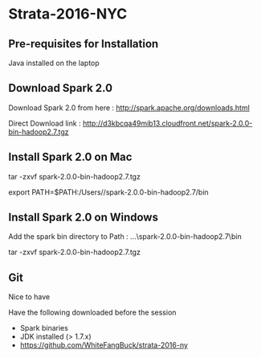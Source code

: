 # Strata-2016-NYC

## Pre-requisites for Installation

Java installed on the laptop

## Download Spark 2.0

Download Spark 2.0 from here : http://spark.apache.org/downloads.html

Direct Download link : http://d3kbcqa49mib13.cloudfront.net/spark-2.0.0-bin-hadoop2.7.tgz

## Install Spark 2.0 on Mac

tar -zxvf spark-2.0.0-bin-hadoop2.7.tgz

export PATH=$PATH:/Users/<path to downloaded spark>/spark-2.0.0-bin-hadoop2.7/bin

## Install Spark 2.0 on Windows

Add the spark bin directory to Path : ...\spark-2.0.0-bin-hadoop2.7\bin

tar -zxvf spark-2.0.0-bin-hadoop2.7.tgz

## Git

Nice to have

[IMPORTANT]: Downloads
Have the following downloaded before the session
* Spark binaries
* JDK installed (> 1.7.x)
* https://github.com/WhiteFangBuck/strata-2016-ny





